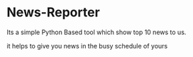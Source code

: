 # News-Reporter
Its a simple Python Based tool which show top 10  news to us.

it helps to give you news in the busy schedule of yours
